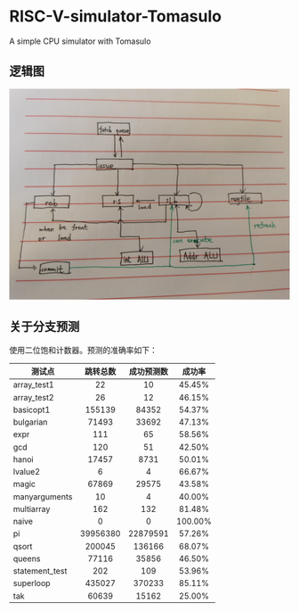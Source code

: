 # RISC-V-simulator-Tomasulo
A simple CPU simulator with Tomasulo

## 逻辑图
![tomasulo_frame](images/tomasulo_frame.jpg)

## 关于分支预测

使用二位饱和计数器。预测的准确率如下：

| 测试点         | 跳转总数 | 成功预测数 | 成功率  |
| -------------- | :------: | :--------: | :-----: |
| array_test1    |    22    |     10     | 45.45%  |
| array_test2    |    26    |     12     | 46.15%  |
| basicopt1      |  155139  |   84352    | 54.37%  |
| bulgarian      |  71493   |   33692    | 47.13%  |
| expr           |   111    |     65     | 58.56%  |
| gcd            |   120    |     51     | 42.50%  |
| hanoi          |  17457   |    8731    | 50.01%  |
| lvalue2        |    6     |     4      | 66.67%  |
| magic          |  67869   |   29575    | 43.58%  |
| manyarguments  |    10    |     4      | 40.00%  |
| multiarray     |   162    |    132     | 81.48%  |
| naive          |    0     |     0      | 100.00% |
| pi             | 39956380 |  22879591  | 57.26%  |
| qsort          |  200045  |   136166   | 68.07%  |
| queens         |  77116   |   35856    | 46.50%  |
| statement_test |   202    |    109     | 53.96%  |
| superloop      |  435027  |   370233   | 85.11%  |
| tak            |  60639   |   15162    | 25.00%  |
